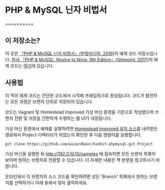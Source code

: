 # PHP & MySQL 닌자 비법서

<!--img src="http://www.hanbit.co.kr/data/books/B8310462346_l.jpg"-->
==========

## 이 저장소는?

이 곳은 [『PHP & MySQL 닌자 비법서』(한빛미디어, 2019)](http://www.hanbit.co.kr/store/books/)의 예제 코드 저장소입니다. [원서 『PHP & MySQL: Novice to Ninja, 6th Edition』(Sitepoint, 2017)](https://www.sitepoint.com/premium/books/php-mysql-novice-to-ninja-6th-edition)의 예제 코드는 [여기](https://github.com/spbooks/phpmysql6)에 있습니다.

## 사용법

이 책의 예제 코드는 간단한 코드에서 시작해 프레임워크로 완성됩니다. 코드가 발전하는 모든 과정은 브랜치 단위로 저장되어 있습니다. 

코드는 Vagrant 및 Homestead Improved 가상 머신 환경을 기준으로 작성됐으며 브랜치 전환 및 저장을 간편하게 수행하는 웹 UI가 내장됩니다.

가상 머신 환경에서 예제를 실행하려면 [Homestead Improved 설치 소스](https://github.com/Swader/homestead_improved)를 내려받은 경로에서 Project 디렉터리가 비었는지 확인한 후 다음 명령어를 실행합니다.

```
git clone https://github.com/wizardbear/hanbit-phpmysql.git Project
```

가상 머신을 실행한 뒤 http://192.0.10.10/samples 에 접속하면 모든 브랜치 목록이 보이며 원하는 브랜치로 전환할 수 있습니다. 더 자세한 내용은 책 본문을 참고하시기 바랍니다. 

온라인에서 각 브랜치의 소스 코드를 확인하려면 상단 'Branch' 목록에서 원하는 브랜치를 선택하거나 아래 표에서 찾아 클릭하세요.

<!-- 문의 사항은 오류 신고나 정정 요청는 한빛미디어 고객게시판을 이용하거나 이메일 cloudshadow@gmail.com을 이용해주세요. 이 저장소를 직접 포크하셔서 수정한 뒤 풀 리퀘스트를 보내주셔도 됩니다.  -->

<!--## Chapter 2 PHP 기본

|브랜치|예제 번호|
|--- |----|
| PHP-RandomNumber | 2-1  |
| PHP-Echo | 2-2  |
| PHP-DiceRoll | 2-3  |
| PHP-DiceRoll-Formatted | 2-4  |
| PHP-DiceRoll-Else | 2-5  |
| PHP-DiceRoll-Or | 2-6  |
| PHP-DiceRoll-Greater | 2-7  |
| PHP-DiceRoll-TwoDice | 2-8  |
| PHP-For | 2-9  |
| PHP-DiceRoll-ManyDice | 2-10 |
| PHP-WhileCount | 2-11 |
| PHP-DiceRoll-While | 2-12 |
| PHP-DiceRoll-DoWhile | 2-13 |
| PHP-DiceRoll-Korean-If | 2-14 |
| PHP-DiceRoll-Korean-Array | 2-15 |
| PHP-DiceRoll-Korean-If-TwoDice | 2-16 |
| PHP-DiceRoll-Korean-Array-TwoDice | 2-17 |
| PHP-GET  | 2-18 |
| PHP-GET-Sanitized | 2-19 |
| PHP-GET-TwoVars | 2-20 |
| PHP-GET-Form | 2-21 |
| PHP-POST-Form | 2-22 |
| PHP-Count-Template  | 2-23 |
| PHP-Count-Template-DIR |  |
| PHP-Count-Template-Secured | 2-24 |
| PHP-Form-Controller | 2-25 |

## Chapter 3 MySQL
## Chapter 4 MySQL 데이터와 웹 출력
## Chapter 5 관계형 데이터베이스 디자인
## Chapter 6 구조적 프로그래밍
## Chapter 7 함수 고도화
## Chapter 8 객체와 클래스
## Chapter 9 프레임워크 구축
## Chapter 10 사용자 계정
## Chapter 11 쿠키, 세션, 접근 제어
## Chapter 12 MySQL 관리
## Chapter 13 관계
## Chapter 14 콘텐츠 서식과 정규표현식
-->